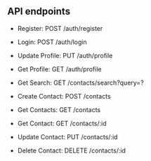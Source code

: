 ## API endpoints

- Register: POST /auth/register 
- Login: POST /auth/login
- Update Profile: PUT /auth/profile
- Get Profile: GET /auth/profile

- Get Search: GET /contacts/search?query=?
 
- Create Contact: POST /contacts
- Get Contacts: GET /contacts
- Get Contact: GET /contacts/:id
- Update Contact: PUT /contacts/:id
- Delete Contact: DELETE /contacts/:id